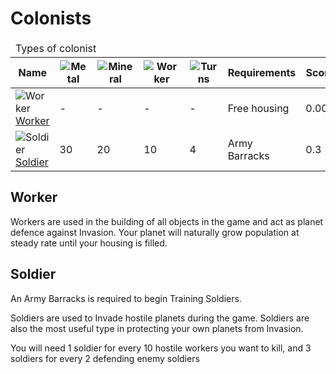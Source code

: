 # Colonists

<table>
    <thead>
        <tr><td colspan="7">Types of colonist</td></tr>
        <tr>
            <th>Name</th>
            <th><img src="https://beta.darkgalaxy.com/images/units/small/metal.gif" alt="Metal" /></th>
            <th><img src="https://beta.darkgalaxy.com/images/units/small/mineral.gif" alt="Mineral" /></th>
            <th><img src="https://beta.darkgalaxy.com/images/units/small/worker.png" alt="Worker" /></th>
            <th><img src="https://beta.darkgalaxy.com/images/units/small/time.png" alt="Turns" /></th>
            <th>Requirements</th>
            <th>Score</th>
        </tr>
    </thead>
    <tbody>
        <tr>
            <td><img src="https://beta.darkgalaxy.com/images/units/small/worker.png" alt="Worker" /> <a href="#worker">Worker</a></td>
            <td>-</td>
            <td>-</td>
            <td>-</td>
            <td>-</td>
            <td>Free housing</td>
            <td>0.001</td>
        </tr>
        <tr>
            <td><img src="https://beta.darkgalaxy.com/images/units/small/soldier.png" alt="Soldier" /> <a href="#soldier">Soldier</a></td>
            <td>30</td>
            <td>20</td>
            <td>10</td>
            <td>4</td>
            <td>Army Barracks</td>
            <td>0.3</td>
        </tr>
    </tbody>
</table>

## Worker

Workers are used in the building of all objects in the game and act as planet defence against Invasion. Your planet will naturally grow population at steady rate until your housing is filled.

## Soldier

An Army Barracks is required to begin Training Soldiers.

Soldiers are used to Invade hostile planets during the game. Soldiers are also the most useful type in protecting your own planets from Invasion.<br/>

You will need 1 soldier for every 10 hostile workers you want to kill, and 3 soldiers for every 2 defending enemy soldiers